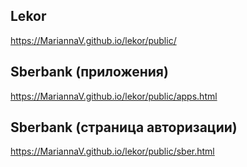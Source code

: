 ## Lekor
https://MariannaV.github.io/lekor/public/

## Sberbank (приложения)
https://MariannaV.github.io/lekor/public/apps.html

## Sberbank (страница авторизации)
https://MariannaV.github.io/lekor/public/sber.html
